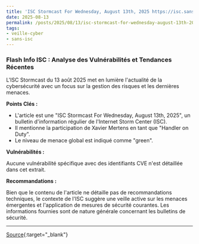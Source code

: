 ```yaml
---
title: 'ISC Stormcast For Wednesday, August 13th, 2025 https://isc.sans.edu/podcastdetail/9568, (Wed, Aug 13th)'
date: 2025-08-13
permalink: /posts/2025/08/13/isc-stormcast-for-wednesday-august-13th-2025-httpsiscsansedupodcastdetail9568-wed-aug-13th/
tags:
- veille-cyber
- sans-isc
---
```

### Flash Info ISC : Analyse des Vulnérabilités et Tendances Récentes

L'ISC Stormcast du 13 août 2025 met en lumière l'actualité de la cybersécurité avec un focus sur la gestion des risques et les dernières menaces.

**Points Clés :**

*   L'article est une "ISC Stormcast For Wednesday, August 13th, 2025", un bulletin d'information régulier de l'Internet Storm Center (ISC).
*   Il mentionne la participation de Xavier Mertens en tant que "Handler on Duty".
*   Le niveau de menace global est indiqué comme "green".

**Vulnérabilités :**

Aucune vulnérabilité spécifique avec des identifiants CVE n'est détaillée dans cet extrait.

**Recommandations :**

Bien que le contenu de l'article ne détaille pas de recommandations techniques, le contexte de l'ISC suggère une veille active sur les menaces émergentes et l'application de mesures de sécurité courantes. Les informations fournies sont de nature générale concernant les bulletins de sécurité.

---
[Source](https://isc.sans.edu/diary/rss/32194){:target="_blank"}
